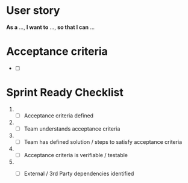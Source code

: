 # User story
**As a** ..., 
**I want to** ..., 
**so that I can** ...

# Acceptance criteria
- [ ] 

# Sprint Ready Checklist 
1. - [ ] Acceptance criteria defined 
2. - [ ] Team understands acceptance criteria 
3. - [ ] Team has defined solution / steps to satisfy acceptance criteria 
4. - [ ] Acceptance criteria is verifiable / testable 
5. - [ ] External / 3rd Party dependencies identified 

